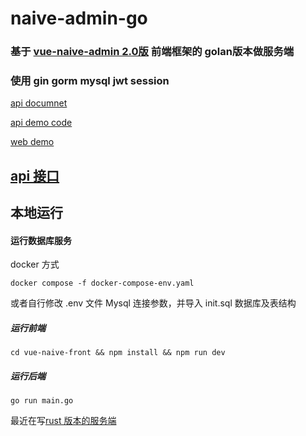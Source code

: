 # naive-admin-go

### 基于 [vue-naive-admin 2.0版](https://gitee.com/isme-admin/vue-naive-admin) 前端框架的 golan版本做服务端

### 使用 gin gorm mysql jwt session

[api documnet](https://apifox.com/apidoc/shared-ff4a4d32-c0d1-4caf-b0ee-6abc130f734a/api-134496720)

[api demo code](https://gitee.com/-/ide/project/isme-admin/isme-nest-serve/edit/main/-/src/modules/role/dto.ts)

[web demo](https://admin.isme.top/login?redirect=/)

## [api 接口](./api.md)


## 本地运行

#### 运行数据库服务
docker 方式
```shell
docker compose -f docker-compose-env.yaml 
```
或者自行修改 .env 文件 Mysql 连接参数，并导入 init.sql 数据库及表结构

#####  运行前端
```shell
cd vue-naive-front && npm install && npm run dev
```
##### 运行后端
```shell
go run main.go
```


最近在写[rust 版本的服务端](https://github.com/ituserxxx/rust_axum_web_api_demo)